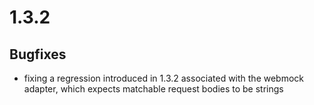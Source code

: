 # 1.3.2

## Bugfixes

* fixing a regression introduced in 1.3.2 associated with the webmock adapter, which expects matchable request bodies to be strings